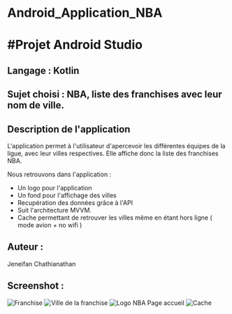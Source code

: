 # Android_Application_NBA

# #Projet Android Studio

## Langage : Kotlin

## Sujet choisi : NBA, liste des franchises avec leur nom de ville.

## Description  de l'application

L'application permet à l'utilisateur d'apercevoir les différentes équipes de la ligue, avec leur villes respectives. Elle affiche donc la liste des franchises NBA.

Nous retrouvons dans l'application : 

- Un logo pour l'application
- Un fond pour l'affichage des villes
- Recupération des données grâce à l'API 
- Suit l'architecture MVVM.
- Cache permettant de retrouver les villes même en étant hors ligne ( mode avion + no wifi )

## Auteur : 

Jeneifan Chathianathan

## Screenshot : 

![Franchise](https://user-images.githubusercontent.com/47110043/120121127-0eaccb00-c1a2-11eb-97ee-9c9227883d61.png)
![Ville de la franchise](https://user-images.githubusercontent.com/47110043/120121132-12d8e880-c1a2-11eb-98ba-29613b90cdbc.png)
![Logo NBA Page accueil](https://user-images.githubusercontent.com/47110043/120121133-153b4280-c1a2-11eb-8d88-ffcbcc598073.png)
![Cache](https://user-images.githubusercontent.com/47110043/120121150-27b57c00-c1a2-11eb-98c5-c949a15db08a.png)
